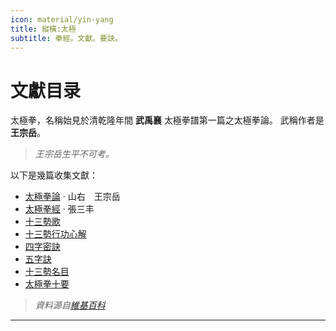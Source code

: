 ```yaml
---
icon: material/yin-yang
title: 縱橫:太極
subtitle: 拳經。文獻。要訣。
---
```


# 文獻目录

太極拳，名稱始見於清乾隆年間 **武禹襄** 太極拳譜第一篇之太極拳論。
武稱作者是 **王宗岳**。

> *王宗岳生平不可考。*

以下是幾篇收集文獻：

 - [太極拳論](/縱橫太極/太極拳論/) ‧ 山右　王宗岳
 - [太極拳經](/縱橫太極/太極拳經/) ‧ 張三丰
 - [十三勢歌](/縱橫太極/十三勢歌/)
 - [十三勢行功心解](/縱橫太極/十三勢行功心解/)
 - [四字密訣](/縱橫太極/四字密訣/)
 - [五字訣](/縱橫太極/五字訣/)
 - [十三勢名目](/縱橫太極/十三勢名目/)
 - [太極拳十要](/縱橫太極/太極拳十要/)

>  *資料源自[維基百科](https://zh.wikipedia.org/wiki/%E5%A4%AA%E6%A5%B5%E6%8B%B3%E8%AB%96)*

---

